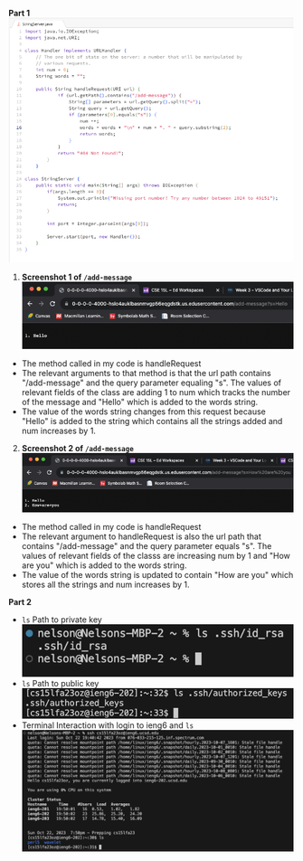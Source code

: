 **Part 1**
![Image](stringserver.png)
1. **Screenshot 1 of `/add-message`**
![Image](ss1.png)
- The method called in my code is handleRequest
- The relevant arguments to that method is that the url path contains "/add-message" and the query parameter equaling "s". The values of relevant fields of the class are adding 1 to num which tracks the number of the message and "Hello" which is added to the words string.
- The value of the words string changes from this request because "Hello" is added to the string which contains all the strings added and num increases by 1.
2. **Screenshot 2 of `/add-message`**
![Image](ss2.png)
- The method called in my code is handleRequest
- The relevant argument to handleRequest is also the url path that contains "/add-message" and the query parameter equals "s". The values of relevant fields of the classs are increasing num by 1 and "How are you" which is added to the words string.
- The value of the words string is updated to contain "How are you" which stores all the strings and num increases by 1.

**Part 2**
- `ls` Path to private key
![Image](private.png)
- `ls` Path to public key
![Image](public.png)
- Terminal Interaction with login to ieng6 and `ls`
![Image](terminal.png)
